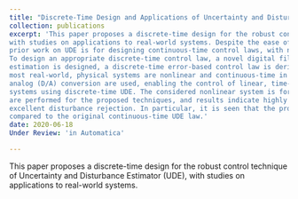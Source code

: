 ```yaml
---
title: "Discrete-Time Design and Applications of Uncertainty and Disturbance Estimator"
collection: publications
excerpt: 'This paper proposes a discrete-time design for the robust control technique of Uncertainty and Disturbance Estimator (UDE),
with studies on applications to real-world systems. Despite the ease of implementation of discrete-time strategies, almost all
prior work on UDE is for designing continuous-time control laws, with no general, complete research for discrete-time design.
To design an appropriate discrete-time control law, a novel digital filter similar to the original analog filter for disturbance
estimation is designed, a discrete-time error-based control law is derived, and a detailed stability analysis is provided. However,
most real-world, physical systems are nonlinear and continuous-time in nature. Thus, the techniques of sampling and digital-
analog (D/A) conversion are used, enabling the control of linear, time-invariant as well as a class of nonlinear, continuous-time
systems using discrete-time UDE. The considered nonlinear system is for the phenomenon of wing-rock motion. Simulations
are performed for the proposed techniques, and results indicate highly accurate stabilization and tracking performance, with
excellent disturbance rejection. In particular, it is seen that the proposed control law is less sensitive to initial conditions when
compared to the original continuous-time UDE law.'
date: 2020-06-18
Under Review: 'in Automatica'

---
```


This paper proposes a discrete-time design for the robust control technique of Uncertainty and Disturbance Estimator (UDE),
with studies on applications to real-world systems.
 

